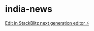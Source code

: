 # india-news

[Edit in StackBlitz next generation editor ⚡️](https://stackblitz.com/~/github.com/keshav2101/india-news)